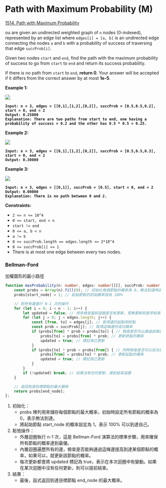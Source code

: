 # Path with Maximum Probability (M)

[1514. Path with Maximum Probability](https://leetcode.com/problems/path-with-maximum-probability/)



ou are given an undirected weighted graph of `n` nodes (0-indexed), represented by an edge list where `edges[i] = [a, b]` is an undirected edge connecting the nodes `a` and `b` with a probability of success of traversing that edge `succProb[i]`.

Given two nodes `start` and `end`, find the path with the maximum probability of success to go from `start` to `end` and return its success probability.

If there is no path from `start` to `end`, **return 0**. Your answer will be accepted if it differs from the correct answer by at most **1e-5**.

&#x20;

**Example 1:**

![](https://assets.leetcode.com/uploads/2019/09/20/1558\_ex1.png)

<pre><code><strong>Input: n = 3, edges = [[0,1],[1,2],[0,2]], succProb = [0.5,0.5,0.2], start = 0, end = 2
</strong><strong>Output: 0.25000
</strong><strong>Explanation: There are two paths from start to end, one having a probability of success = 0.2 and the other has 0.5 * 0.5 = 0.25.
</strong></code></pre>

**Example 2:**

![](https://assets.leetcode.com/uploads/2019/09/20/1558\_ex2.png)

<pre><code><strong>Input: n = 3, edges = [[0,1],[1,2],[0,2]], succProb = [0.5,0.5,0.3], start = 0, end = 2
</strong><strong>Output: 0.30000
</strong></code></pre>

**Example 3:**

![](https://assets.leetcode.com/uploads/2019/09/20/1558\_ex3.png)

<pre><code><strong>Input: n = 3, edges = [[0,1]], succProb = [0.5], start = 0, end = 2
</strong><strong>Output: 0.00000
</strong><strong>Explanation: There is no path between 0 and 2.
</strong></code></pre>

&#x20;

**Constraints:**

* `2 <= n <= 10^4`
* `0 <= start, end < n`
* `start != end`
* `0 <= a, b < n`
* `a != b`
* `0 <= succProb.length == edges.length <= 2*10^4`
* `0 <= succProb[i] <= 1`
* There is at most one edge between every two nodes.

### Bellman-Ford

加權圖形的最小路徑

```typescript
function maxProbability(n: number, edges: number[][], succProb: number[], start_node: number, end_node: number): number {
    const probs = Array(n).fill(0); // 初始化每個節點的概率為 0，無法到達時返回 0
    probs[start_node] = 1; // 起始節點的初始概率設為 100%

    // 對所有邊進行 N-1 次的操作
    for (let i = 0; i < n - 1; i++) {
        let updated = false; // 用來檢查當前迴圈是否有更新，若無更新則提早結束迴圈
        for (let j = 0; j < edges.length; j++) {
            const [from, to] = edges[j]; // 取得邊的起點和終點
            const prob = succProb[j]; // 取得這條邊的成功概率
            if (probs[from] * prob > probs[to]) { // 檢查是否可以通過這條邊提高到達終點的概率
                probs[to] = probs[from] * prob; // 更新終點的概率
                updated = true; // 標記為已更新
            }
            if (probs[to] * prob > probs[from]) { // 同時檢查是否可以反向更新起點的概率
                probs[from] = probs[to] * prob; // 更新起點的概率
                updated = true; // 標記為已更新
            }
        }
        if (!updated) break; // 如果沒有任何更新，提前結束迴圈
    }

    // 返回到達目標節點的最大概率
    return probs[end_node];
};
```



1. 初始化：
   * probs 陣列用來儲存每個節點的最大概率，初始時設定所有節點的概率為 0，表示無法到達。
   * 將起始節點 start\_node 的概率設定為 1，表示 100% 可以到達自己。
2. 鬆弛操作：
   * 外層迴圈執行 n-1 次，這是 Bellman-Ford 演算法的標準步驟，用來確保所有節點的概率達到最優。
   * 內層迴圈遍歷所有的邊，檢查是否能夠通過這條邊提高到達某個節點的概率，如果可以，就更新該節點的概率。
   * 每次更新都會將 updated 標記為 true，表示在本次迴圈中有變動。如果在某次迴圈中沒有任何更新，則可以提前結束。
3. 結果：
   * 最後，函式返回到達目標節點 end\_node 的最大概率。
